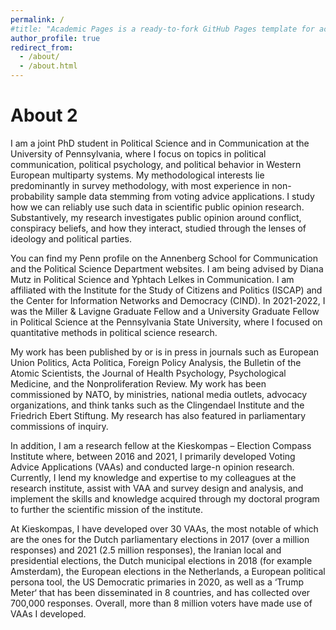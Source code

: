 ```yaml
---
permalink: /
#title: "Academic Pages is a ready-to-fork GitHub Pages template for academic personal websites"
author_profile: true
redirect_from: 
  - /about/
  - /about.html
---
```


About 2
===
I am a joint PhD student in Political Science and in Communication at the University of Pennsylvania, where I focus on topics in political communication, political psychology, and political behavior in Western European multiparty systems. My methodological interests lie predominantly in survey methodology, with most experience in non-probability sample data stemming from voting advice applications. I study how we can reliably use such data in scientific public opinion research. Substantively, my research investigates public opinion around conflict, conspiracy beliefs, and how they interact, studied through the lenses of ideology and political parties.

You can find my Penn profile on the Annenberg School for Communication and the Political Science Department websites. I am being advised by Diana Mutz in Political Science and Yphtach Lelkes in Communication. I am affiliated with the Institute for the Study of Citizens and Politics (ISCAP) and the Center for Information Networks and Democracy (CIND). In 2021-2022, I was the Miller & Lavigne Graduate Fellow and a University Graduate Fellow in Political Science at the Pennsylvania State University, where I focused on quantitative methods in political science research.

My work has been published by or is in press in journals such as European Union Politics, Acta Politica, Foreign Policy Analysis, the Bulletin of the Atomic Scientists, the Journal of Health Psychology, Psychological Medicine, and the Nonproliferation Review. My work has been commissioned by NATO, by ministries, national media outlets, advocacy organizations, and think tanks such as the Clingendael Institute and the Friedrich Ebert Stiftung. My research has also featured in parliamentary commissions of inquiry.

In addition, I am a research fellow at the Kieskompas – Election Compass Institute where, between 2016 and 2021, I primarily developed Voting Advice Applications (VAAs) and conducted large-n opinion research. Currently, I lend my knowledge and expertise to my colleagues at the research institute, assist with VAA and survey design and analysis, and implement the skills and knowledge acquired through my doctoral program to further the scientific mission of the institute.

At Kieskompas, I have developed over 30 VAAs, the most notable of which are the ones for the Dutch parliamentary elections in 2017 (over a million responses) and 2021 (2.5 million responses), the Iranian local and presidential elections, the Dutch municipal elections in 2018 (for example Amsterdam), the European elections in the Netherlands, a European political persona tool, the US Democratic primaries in 2020, as well as a ‘Trump Meter‘ that has been disseminated in 8 countries, and has collected over 700,000 responses. Overall, more than 8 million voters have made use of VAAs I developed.
